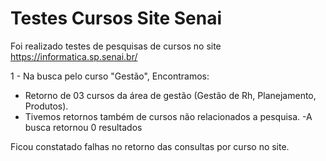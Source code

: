 # Testes Cursos Site Senai


Foi realizado testes de pesquisas de cursos no site https://informatica.sp.senai.br/

1 - Na busca pelo curso "Gestão", Encontramos:

- Retorno de 03 cursos da área de gestão (Gestão de Rh, Planejamento, Produtos).
- Tivemos retornos também de cursos não relacionados a pesquisa.
 -A busca retornou 0 resultados


Ficou constatado falhas no retorno das consultas por curso no site.

